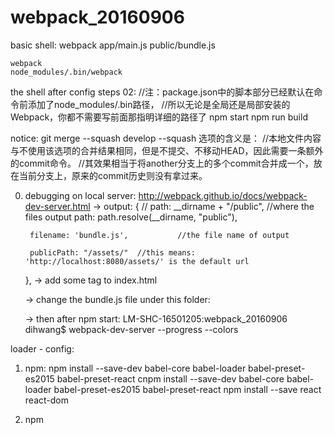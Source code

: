 # webpack_20160906

basic shell:
    webpack app/main.js  public/bundle.js

    webpack
    node_modules/.bin/webpack
    
    
the shell after config steps 02:
//注：package.json中的脚本部分已经默认在命令前添加了node_modules/.bin路径，
//所以无论是全局还是局部安装的Webpack，你都不需要写前面那指明详细的路径了
    npm start 
    npm run build
    
notice: git merge --squash develop
--squash 选项的含义是：
//本地文件内容与不使用该选项的合并结果相同，但是不提交、不移动HEAD，因此需要一条额外的commit命令。
//其效果相当于将another分支上的多个commit合并成一个，放在当前分支上，原来的commit历史则没有拿过来。

0. debugging on local server:
http://webpack.github.io/docs/webpack-dev-server.html
    ->
    output: {
        // path: __dirname + "/public",     //where the files output
        path: path.resolve(__dirname, "public"),
        
        filename: 'bundle.js',           //the file name of output
        
        publicPath: "/assets/"  //this means: 'http://localhost:8080/assets/' is the default url
    },
    -> add some tag to index.html
    <script src="./../node_modules/react/dist/react-with-addons.js"></script>
    <script src="http://localhost:8080/assets/node_modules/webpack-dev-server/bin/webpack-dev-server.js"></script>
    
    -> change the bundle.js file under this folder:
    <script src="http://localhost:8080/assets/bundle.js" type="text/javascript"></script>
    
    -> then after npm start:
    LM-SHC-16501205:webpack_20160906 dihwang$ webpack-dev-server --progress --colors
</body>

loader - config:
1. npm:
    npm install --save-dev babel-core babel-loader babel-preset-es2015 babel-preset-react
    cnpm install --save-dev babel-core babel-loader babel-preset-es2015 babel-preset-react
    npm install --save react react-dom
    
2. npm 